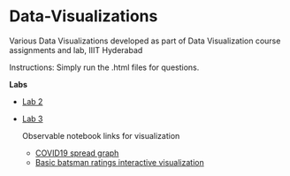 # Data-Visualizations
Various Data Visualizations developed as part of Data Visualization course assignments and lab, IIIT Hyderabad


Instructions: Simply run the .html files for questions.

**Labs**

- [Lab 2](https://github.com/avani17101/Data-Visualizations/tree/master/DV_Lab2) 

- [Lab 3](https://github.com/avani17101/Data-Visualizations/tree/master/Dv_Lab3)

  Observable notebook links for visualization
  
    - [COVID19 spread graph](https://observablehq.com/d/a6caf7ce89d4a040)
    - [Basic batsman ratings interactive visualization](https://observablehq.com/d/a6caf7ce89d4a040)

